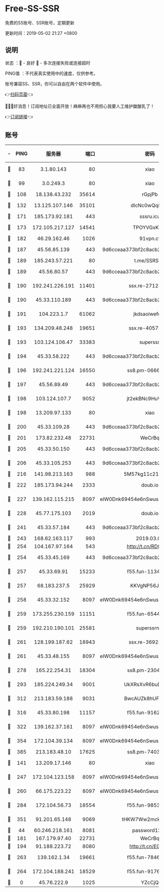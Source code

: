 # Free-SS-SSR

免费的SS账号、SSR账号，定期更新

更新时间：2019-05-02 21:27 +0800

## 说明

状态     ：🙂 - 良好 🙁 - 多次连接失败或连接超时

PING值   ：不代表真实使用中的速度，仅供参考。

账号兼容SS、SSR，你可以自由在两个软件中使用。

👉[扫码页面](https://liesauer.github.io/Free-SS-SSR/)👈

🎉🎉🎉好消息！订阅地址已全面开放！麻麻再也不用担心我要人工维护酸酸乳了！

👉[订阅链接](https://www.liesauer.net/yogurt/subscribe?ACCESS_TOKEN=DAYxR3mMaZAsaqUb)👈

## 账号

|-|PING|服务器|端口|密码|加密方式|区域|
|:----:|:----:|:-----:|-----:|:----:|:----:|:----:|
|🙂|83|3.1.80.143|80|xiao|aes-128-ctr|SG|
|🙂|99|3.0.249.3|80|xiao|aes-128-ctr|SG|
|🙂|108|18.138.43.232|35614|rGpjPb|rc4-md5|SG|
|🙂|132|13.125.107.146|35101|dIcNc0wQqMzU|aes-256-cfb|KR|
|🙂|171|185.173.92.181|443|sssru.icu|rc4-md5|RU|
|🙂|173|172.105.217.127|14541|TPOYVGxKglpi|aes-256-cfb|JP|
|🙂|182|46.29.162.46|1026|91vpn.cf|rc4-md5|RU|
|🙂|187|45.56.85.139|443|9d6cceaa373bf2c8acb22e60b6a58be6|aes-256-cfb|US|
|🙂|189|185.243.57.221|80|t.me/SSRSUB|rc4-md5|US|
|🙂|189|45.56.80.57|443|9d6cceaa373bf2c8acb22e60b6a58be6|aes-256-cfb|US|
|🙂|190|192.241.226.191|11401|ssx.re-27123607|aes-256-cfb|US|
|🙂|190|45.33.110.189|443|9d6cceaa373bf2c8acb22e60b6a58be6|aes-256-cfb|US|
|🙂|191|104.223.1.7|61062|jkdsaoiwefdsa|aes-256-cfb|US|
|🙂|193|134.209.48.248|19651|ssx.re-40572066|aes-256-cfb|US|
|🙂|193|103.124.106.47|33383|supersss|aes-256-cfb|US|
|🙂|194|45.33.58.222|443|9d6cceaa373bf2c8acb22e60b6a58be6|aes-256-cfb|US|
|🙂|196|192.241.221.124|16550|ss8.pm-06663962|aes-256-cfb|US|
|🙂|197|45.56.89.49|443|9d6cceaa373bf2c8acb22e60b6a58be6|aes-256-cfb|US|
|🙂|198|103.124.107.7|9052|jt2ekBNc9HuVtm2a|aes-256-cfb|US|
|🙂|198|13.209.97.133|80|xiao|aes-128-ctr|KR|
|🙂|200|45.33.109.28|443|9d6cceaa373bf2c8acb22e60b6a58be6|aes-256-cfb|US|
|🙂|201|173.82.232.48|22731|WeCrBq|rc4-md5|US|
|🙂|205|45.33.50.150|443|9d6cceaa373bf2c8acb22e60b6a58be6|aes-256-cfb|US|
|🙂|206|45.33.105.253|443|9d6cceaa373bf2c8acb22e60b6a58be6|aes-256-cfb|US|
|🙂|216|141.98.213.163|988|5M57kg11c214qDmK|chacha20|KR|
|🙂|222|185.173.94.244|2333|doub.io|aes-128-ctr|RU|
|🙂|227|139.162.115.215|8097|eIW0Dnk69454e6nSwuspv9DmS201tQ0D|aes-256-cfb|JP|
|🙂|228|45.77.175.103|2019|doub.io|aes-128-ctr|SG|
|🙂|241|45.33.57.184|443|9d6cceaa373bf2c8acb22e60b6a58be6|aes-256-cfb|US|
|🙂|243|168.62.163.117|993|2019.03.07|rc4-md5|US|
|🙂|254|104.167.97.164|543|http://t.cn/RD0D7sx|rc4-md5|CA|
|🙂|254|45.33.45.169|443|9d6cceaa373bf2c8acb22e60b6a58be6|aes-256-cfb|US|
|🙂|257|45.33.69.91|15233|f55.fun-11348219|aes-256-cfb|US|
|🙂|257|68.183.237.5|25929|KKVgNP56JeYW|aes-256-cfb|SG|
|🙂|258|45.33.32.152|8097|eIW0Dnk69454e6nSwuspv9DmS201tQ0D|aes-256-cfb|US|
|🙂|259|173.255.230.159|11151|f55.fun-65449299|aes-256-cfb|US|
|🙂|259|192.210.190.101|25581|superssrnet|aes-256-cfb|US|
|🙂|261|128.199.187.62|18943|ssx.re-36923500|aes-256-cfb|SG|
|🙂|261|45.33.48.155|8097|eIW0Dnk69454e6nSwuspv9DmS201tQ0D|aes-256-cfb|US|
|🙂|278|165.22.254.31|18304|ss8.pm-23048895|aes-256-cfb|SG|
|🙂|293|185.224.249.34|9001|UkXRsXvR6buDMG2Y|aes-256-cfb|RU|
|🙂|312|213.183.59.188|9031|BwcAUZk8hUFAkDGN|aes-256-cfb|NL|
|🙂|316|45.33.80.198|11157|f55.fun-91628812|aes-256-cfb|US|
|🙂|322|139.162.37.161|8097|eIW0Dnk69454e6nSwuspv9DmS201tQ0D|aes-256-cfb|SG|
|🙂|354|172.104.39.134|8097|eIW0Dnk69454e6nSwuspv9DmS201tQ0D|aes-256-cfb|SG|
|🙂|385|213.183.48.10|17625|ss8.pm-74033677|rc4-md5|RU|
|🙂|141|13.209.17.146|80|xiao|aes-128-ctr|KR|
|🙂|247|172.104.123.158|8097|eIW0Dnk69454e6nSwuspv9DmS201tQ0D|aes-256-cfb|JP|
|🙂|260|66.175.223.22|8097|eIW0Dnk69454e6nSwuspv9DmS201tQ0D|aes-256-cfb|US|
|🙂|284|172.104.56.73|18554|f55.fun-98537399|aes-256-cfb|SG|
|🙂|351|91.201.65.148|9069|tHKW7Ww2mck9CHQG|aes-256-cfb|IT|
|🙁|44|60.246.218.161|8081|password1234|chacha20|CN|
|🙁|181|167.179.97.40|22731|WeCrBq|rc4-md5|JP|
|🙁|194|91.188.223.72|8080|http://t.cn/EGJIyrl|rc4-md5|RU|
|🙁|263|139.162.1.34|19661|f55.fun-78462178|aes-256-cfb|SG|
|🙁|264|172.104.188.241|18529|f55.fun-91767224|aes-256-cfb|SG|
|🙁|0|45.76.222.9|1025|YZcCjQ|rc4-md5|JP|
